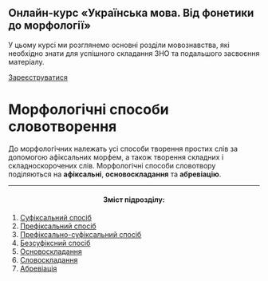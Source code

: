 <div class="banner">
  <h2 class="course">Онлайн-курс «Українська мова. Від фонетики до морфології»</h2>
  <p class="course-description">
     У цьому курсі ми розглянемо основні розділи мовознавства, які необхідно знати для успішного складання ЗНО та подальшого засвоєння матеріалу.<br>
  </p>
    <div class="button-wrapper">
        <a class="registration-button" target="_blank" href="http://bit.ly/2zuYUGS">Зареєструватися</a>
    </div>   
</div>

# Морфологічні способи словотворення

До морфологічних належать усі способи творення простих слів за допомогою афіксальних морфем, а також творення складних і складноскорочених слів. Морфологічні способи словотвору поділяються на <b>афіксальні</b>, <b>основоскладання</b> та <b>абревіацію</b>.

<hr>
<center><h4>Зміст підрозділу:</h4></center>


  1. [Суфiксальний спосiб](sufiksalniy_sposib.html)
  2. [Префiксальний спосiб](prefiksalniy_sposib.html)
  3. [Префiксально-суфiксальний спосiб](prefiksalno-sufiksalniy_sposib.html)
  4. [Безсуфiксний спосiб](bezsufiksniy_sposib.html)
  5. [Основоскладання](osnovoskladannya.html)
  6. [Словоскладання](slovoskladannya.html)
  7. [Абревiацiя](abreviaciya.html)